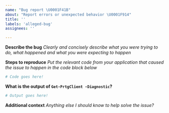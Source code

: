 ```yaml
---
name: "Bug report \U0001F41B"
about: "Report errors or unexpected behavior \U0001F914"
title: ''
labels: 'alleged-bug'
assignees: ''

---
```


**Describe the bug**
*Clearly and concisely describe what you were trying to do, what happened and what you were expecting to happen*



**Steps to reproduce**
*Put the relevant code from your application that caused the issue to happen in the code block below*

```powershell
# Code goes here!

```


**What is the output of `Get-PrtgClient -Diagnostic`?**

```powershell
# Output goes here!

```

**Additional context**
*Anything else I should know to help solve the issue?*
